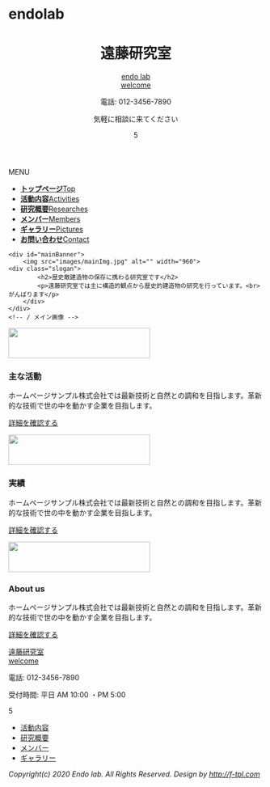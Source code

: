 # endolab
<!DOCTYPE html>
<html dir="ltr" lang="ja">
<head>
<meta charset="UTF-8">
<meta name="viewport" content="width=device-width, user-scalable=yes, maximum-scale=1.0, minimum-scale=1.0">
<title>ホームページサンプル株式会社のサイトです</title>
<meta name="keywords" content="">
<meta name="description" content="">
<link rel="stylesheet" href="style.css" type="text/css" media="screen">
<!--[if lt IE 9]>
<script src="js/html5.js"></script>
<script src="js/css3-mediaqueries.js"></script>
<![endif]-->
<script src="js/jquery1.7.2.min.js"></script>
<script src="js/script.js"></script>
</head>

<body>
<header id="header">
	<h1>遠藤研究室</h1>
  <!-- ロゴ -->
	<div class="logo">
		<a href="index.html">endo lab<br /><span>welcome</span></a>
	</div>
	<!-- / ロゴ -->
	<!-- 電話番号+受付時間 -->
	
  <div class="info">
		<p class="tel"><span>電話:</span> 012-3456-7890</p>
		<p class="open">気軽に相談に来てください</p>5
	</div>
	<!-- / 電話番号+受付時間 -->
</header>

<!-- メインナビゲーション -->
<nav id="mainNav">
	<div class="inner">
  	<a class="menu" id="menu"><span>MENU</span></a>
		<div class="panel">   
    	<ul>
    		<li class="active"><a href="index.html"><strong>トップページ</strong><span>Top</span></a></li>
				<li><a href="subpage.html"><strong>活動内容</strong><span>Activities</span></a></li>
				<li><a href="subpage.html"><strong>研究概要</strong><span>Researches</span></a></li>
				<li><a href="subpage.html"><strong>メンバー</strong><span>Members</span></a></li>
				<li><a href="subpage.html"><strong>ギャラリー</strong><span>Pictures</span></a></li>
				<li class="last"><a href="subpage.html"><strong>お問い合わせ</strong><span>Contact</span></a></li>
			</ul>   
    </div>
	</div> 
</nav>
<!-- / メインナビゲーション -->
  
<div id="wrapper">
  
  <!-- メイン画像 -->
	<div id="mainBanner">
		<img src="images/mainImg.jpg" alt="" width="960">
    <div class="slogan">
			<h2>歴史敵建造物の保存に携わる研究室です</h2>
			<p>遠藤研究室では主に構造的観点から歴史的建造物の研究を行っています。<br>がんばります</p>
		</div>
	</div>
	<!-- / メイン画像 -->

  <!-- 3カラム -->
  <section class="gridWrapper">
		<article class="grid">
      <div class="box">
				<img src="images/top_m1.png" width="280" height="60" alt="">
				<h3>主な活動</h3>
				<p>ホームページサンプル株式会社では最新技術と自然との調和を目指します。革新的な技術で世の中を動かす企業を目指します。</p>
				<p class="readmore"><a href="subpage.html">詳細を確認する</a></p>
      </div>
		</article>
		<article class="grid">
			<div class="box">
      	<img src="images/top_m2.png" width="280" height="60" alt="">
				<h3>実績</h3>
				<p>ホームページサンプル株式会社では最新技術と自然との調和を目指します。革新的な技術で世の中を動かす企業を目指します。</p>
				<p class="readmore"><a href="subpage.html">詳細を確認する</a></p>
      </div>
		</article>
    <article class="grid">
    	<div class="box">
				<img src="images/top_m3.png" width="280" height="60" alt="">
				<h3>About us</h3>
				<p>ホームページサンプル株式会社では最新技術と自然との調和を目指します。革新的な技術で世の中を動かす企業を目指します。</p>
				<p class="readmore"><a href="subpage.html">詳細を確認する</a></p>
			</div>
    </article>
	</section>
	<!-- / 3カラム -->
  
</div>
 
<!-- フッター -->
<footer id="footer">
	<div class="inner">
  	<!-- 左側 -->
		<div id="info" class="grid">
			<!-- ロゴ -->
			<div class="logo">
				<a href="index.html">遠藤研究室<br /><span>welcome</span></a>
			</div>
			<!-- / ロゴ -->
			<!-- 電話番号+受付時間 -->
			<div class="info">
				<p class="tel"><span>電話:</span> 012-3456-7890</p>
				<p class="open">受付時間: 平日 AM 10:00 ・PM 5:00</p>5
			</div>
			<!-- / 電話番号+受付時間 -->
		</div>  
		<!-- / 左側 -->
		<!-- 右側 ナビゲーション -->
		<ul class="footnav">
			<li><a href="subpage.html">活動内容</a></li>
			<li><a href="subpage.html">研究概要</a></li>
			<li><a href="subpage.html">メンバー</a></li>
			<li><a href="subpage.html">ギャラリー</a></li>
		</ul>
		<!-- / 右側 ナビゲーション -->
	</div>
</footer>
	<!-- / フッター -->
	<address>Copyright(c) 2020 Endo lab. All Rights Reserved. Design by <a href="http://f-tpl.com" target="_blank" rel="nofollow">http://f-tpl.com</a></address>

</body>
</html>
